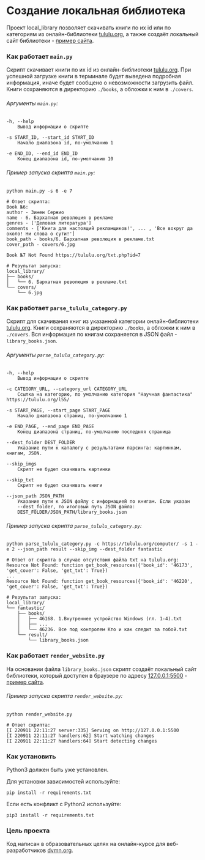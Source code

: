 # Создание локальная библиотека

Проект local_library позволяет скачивать книги по их id или по категориям 
из онлайн-библиотеки [tululu.org](https://tululu.org), а также создаёт 
локальный сайт библиотеки - [пример сайта](https://vasadaz.github.io/local_library/).


### Как работает `main.py`

Скрипт скачивает книги по их id из онлайн-библиотеки [tululu.org](https://tululu.org).
При успешной загрузке книги в терминале будет выведена подробная информация, 
иначе будет сообщено о невозможности загрузить файл.
Книги сохраняются в директорию `./books`, а обложки к ним в `./covers`.


###### Аргументы `main.py`:
```
-h, --help            
    Вывод информации о скрипте
 
-s START_ID, --start_id START_ID
    Начало диапазона id, по-умолчанию 1
 
-e END_ID, --end_id END_ID
    Конец диапазона id, по-умолчанию 10
 ```


###### Пример запуска скрипта `main.py`:
```shell
python main.py -s 6 -e 7

# Ответ скрипта:
Book №6:
author - Зимен Сержио
name - 6. Бархатная революция в рекламе
genres - ['Деловая литература']
comments - ['Книга для настоящий рекламщиков!', ... , 'Все вокруг да около! Ни слова о сути!']
book_path - books/6. Бархатная революция в рекламе.txt
cover_path - covers/6.jpg

Book №7 Not Found https://tululu.org/txt.php?id=7

# Результат запуска:
local_library/
├── books/
│   └── 6. Бархатная революция в рекламе.txt
└── covers/
    └── 6.jpg
```


### Как работает `parse_tululu_category.py`

Скрипт для скачивания книг из указанной категории онлайн-библиотеки [tululu.org](https://tululu.org).
Книги сохраняются в директорию `./books`, а обложки к ним в `./covers`. 
Вся информация по книгам сохраняется в JSON файл - `library_books.json`.


###### Аргументы `parse_tululu_category.py`:
```
-h, --help            
    Вывод информации о скрипте
    
-c CATEGORY_URL, --category_url CATEGORY_URL
    Ссылка на категорию, по умолчанию категория "Научная фантастика" https://tululu.org/l55/
 
-s START_PAGE, --start_page START_PAGE
    Начало диапазона страниц, по-умолчанию 1
 
-e END_PAGE, --end_page END_PAGE
    Конец диапазона страниц, по-умолчанию последняя страница
 
--dest_folder DEST_FOLDER
    Указание пути к каталогу с результатами парсинга: картинкам, книгам, JSON.
  
--skip_imgs
    Скрипт не будет скачивать картинки
  
--skip_txt
    Скрипт не будет скачивать книги
  
--json_path JSON_PATH
    Указание пути к JSON файлу с информацией по книгам. Если указан
    --dest_folder, то итоговый путь JSON файла:
    DEST_FOLDER/JSON_PATH/library_books.json
 ```


###### Пример запуска скрипта `parse_tululu_category.py`:

```shell
python parse_tululu_category.py -c https://tululu.org/computer/ -s 1 -e 2 --json_path result --skip_img --dest_folder fantastic

# Ответ от скрипта в случае отсутствия файла txt на tululu.org:
Resource Not Found: function get_book_resources({'book_id': '46173', 'get_cover': False, 'get_txt': True})
...
Resource Not Found: function get_book_resources({'book_id': '46220', 'get_cover': False, 'get_txt': True})

# Результат запуска:
local_library/
└── fantastic/
    ├── books/
    │   ├── 46168. 1.Внутреннее устройство Windows (гл. 1-4).txt
    │   ├── ...
    │   └── 46236. Все под контролем Кто и как следит за тобой.txt
    └── result/
        └── library_books.json
```


### Как работает `render_website.py`

На основании файла `library_books.json` скрипт создаёт локальный сайт библиотеки, 
который доступен в браузере по адресу [127.0.0.1:5500](http://127.0.0.1:5500) -
[пример сайта](https://vasadaz.github.io/local_library/).


###### Пример запуска скрипта `render_website.py`:

```shell
python render_website.py

# Ответ скрипта:
[I 220911 22:11:27 server:335] Serving on http://127.0.0.1:5500
[I 220911 22:11:27 handlers:62] Start watching changes
[I 220911 22:11:27 handlers:64] Start detecting changes
```


### Как установить

Python3 должен быть уже установлен. 

Для установки зависимостей используйте:
```shell
pip install -r requirements.txt
```
Если есть конфликт с Python2 используйте:
```shell
pip3 install -r requirements.txt
```


### Цель проекта

Код написан в образовательных целях на онлайн-курсе для веб-разработчиков [dvmn.org](https://dvmn.org/).
